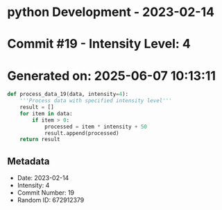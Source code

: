 ﻿# python Development - 2023-02-14
# Commit #19 - Intensity Level: 4
# Generated on: 2025-06-07 10:13:11
```python
def process_data_19(data, intensity=4):
    '''Process data with specified intensity level'''
    result = []
    for item in data:
        if item > 0:
            processed = item * intensity + 50
            result.append(processed)
    return result
```
## Metadata
- Date: 2023-02-14
- Intensity: 4
- Commit Number: 19
- Random ID: 672912379
